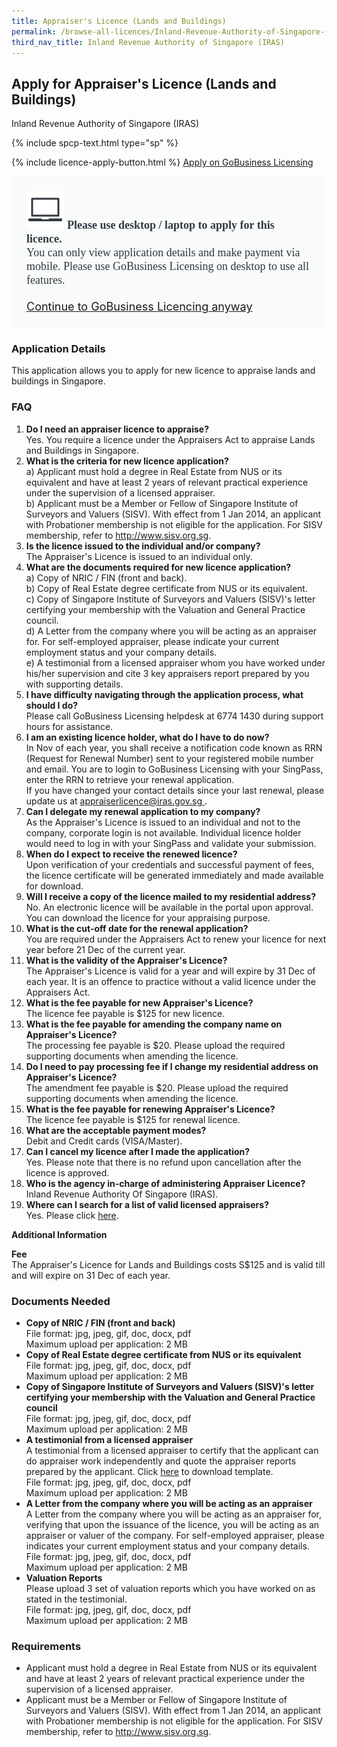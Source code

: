 ```yaml
---
title: Appraiser's Licence (Lands and Buildings)
permalink: /browse-all-licences/Inland-Revenue-Authority-of-Singapore-(IRAS)/Appraiser's-Licence-(Lands-and-Buildings)
third_nav_title: Inland Revenue Authority of Singapore (IRAS)
---
```


## Apply for Appraiser's Licence (Lands and Buildings)

Inland Revenue Authority of Singapore (IRAS)

{% include spcp-text.html type="sp" %}

{% include licence-apply-button.html %}
<a class="btn" id = "desktopNotice" href="https://licence1.business.gov.sg/feportal/web/frontier/eAdvisor?redirection=true&selectedLicenceIds=230" target="_blank" rel="noopener">Apply on GoBusiness Licensing</a>
<div id = "mobileNotice" style="background: #F9FAFA; border-radius: 5px; width: auto; height: auto; padding: 24px 24px; font-size: 18px; color: #313840;">
<img src="/images/laptop.svg" alt="" style="height: 60px; width: 60px; margin-left: 0px;">
<span style="font-weight: bold; font-family: hknova-bold; font-size: 18px; ">Please use desktop / laptop to apply for this licence.</span><br>
<span style="font-family: hknova-regular;">You can only view application details and make payment via mobile. Please use GoBusiness Licensing on desktop to use all features.</span><br><br>
<a id="mobileNotice" href="https://licence1.business.gov.sg/feportal/web/frontier/eAdvisor?redirection=true&selectedLicenceIds=230" target="_blank" rel="noopener">Continue to GoBusiness Licencing anyway</a>
</div>

<H3>Application Details</H3>

<p>This application allows you to apply for new licence to appraise lands and buildings in Singapore.</p>
<h3>FAQ</h3>
<ol>
<li><strong>Do I need an appraiser licence to appraise?</strong><br>Yes. You require a licence under the Appraisers Act to appraise Lands and Buildings in Singapore.</li>
<li><strong>What is the criteria for new licence application?</strong><br>
a) Applicant must hold a degree in Real Estate from NUS or its equivalent and have at least 2 years of relevant practical experience under the supervision of a licensed appraiser.<br />b) Applicant must be a Member or Fellow of Singapore Institute of Surveyors and Valuers (SISV). With effect from 1 Jan 2014, an applicant with Probationer membership is not eligible for the application. For SISV membership, refer to <a href="http://www.sisv.org.sg/" target="_blank" rel="noopener">http://www.sisv.org.sg</a>.</li>
<li><strong>Is the licence issued to the individual and/or company?</strong><br />The Appraiser's Licence is issued to an individual only.</li>
<li><strong>What are the documents required for new licence application?</strong><br />a) Copy of NRIC / FIN (front and back).<br />b) Copy of Real Estate degree certificate from NUS or its equivalent.<br />c) Copy of Singapore Institute of Surveyors and Valuers (SISV)'s letter certifying your membership with the Valuation and General Practice council.<br />d) A Letter from the company where you will be acting as an appraiser for. For self-employed appraiser, please indicate your current employment status and your company details.<br />e) A testimonial from a licensed appraiser whom you have worked under his/her supervision and cite 3 key appraisers report prepared by you with supporting details.</li>
<li><strong>I have difficulty navigating through the application process, what should I do?</strong><br />Please call GoBusiness Licensing helpdesk at 6774 1430 during support hours for assistance.</li>
<li><strong>I am an existing licence holder, what do I have to do now?</strong><br />In Nov of each year, you shall receive a notification code known as RRN (Request for Renewal Number) sent to your registered mobile number and email. You are to login to GoBusiness Licensing with your SingPass, enter the RRN to retrieve your renewal application.<br />If you have changed your contact details since your last renewal, please update us at <a href="mailto:appraiserlicence@iras.gov.sg " target="_blank" rel="noopener">appraiserlicence@iras.gov.sg </a>.</li>
<li><strong>Can I delegate my renewal application to my company?</strong><br />As the Appraiser's Licence is issued to an individual and not to the company, corporate login is not available. Individual licence holder would need to log in with your SingPass and validate your submission.</li>
<li><strong>When do I expect to receive the renewed licence?</strong><br />Upon verification of your credentials and successful payment of fees, the licence certificate will be generated immediately and made available for download.</li>
<li><strong>Will I receive a copy of the licence mailed to my residential address?</strong><br />No. An electronic licence will be available in the portal upon approval. You can download the licence for your appraising purpose.</li>
<li><strong>What is the cut-off date for the renewal application?</strong><br />You are required under the Appraisers Act to renew your licence for next year before 21 Dec of the current year.</li>
<li><strong>What is the validity of the Appraiser's Licence?</strong><br />The Appraiser's Licence is valid for a year and will expire by 31 Dec of each year. It is an offence to practice without a valid licence under the Appraisers Act.</li>
<li><strong>What is the fee payable for new Appraiser's Licence?</strong><br />The licence fee payable is $125 for new licence.</li>
<li><strong>What is the fee payable for amending the company name on Appraiser's Licence?</strong><br />The processing fee payable is $20. Please upload the required supporting documents when amending the licence.</li>
<li><strong>Do I need to pay processing fee if I change my residential address on Appraiser's Licence?</strong><br />The amendment fee payable is $20. Please upload the required supporting documents when amending the licence.</li>
<li><strong>What is the fee payable for renewing Appraiser's Licence?</strong><br />The licence fee payable is $125 for renewal licence.</li>
<li><strong>What are the acceptable payment modes?</strong><br />Debit and Credit cards (VISA/Master).</li>
<li><strong>Can I cancel my licence after I made the application?</strong><br />Yes. Please note that there is no refund upon cancellation after the licence is approved.</li>
<li><strong>Who is the agency in-charge of administering Appraiser Licence?</strong><br />Inland Revenue Authority Of Singapore (IRAS).</li>
<li><strong>Where can I search for a list of valid licensed appraisers?</strong><br />Yes. Please click <a href="https://licence1.business.gov.sg/feportal/web/frontier/appraisers-enquiry-search" target="_blank" rel="noopener">here</a>.</li>
</ol>

<strong>Additional Information</strong>

<p><strong>Fee</strong><br />
 The Appraiser's Licence for Lands and Buildings costs S$125 and is valid till and will expire on 31 Dec of each year.</p>

<H3>Documents Needed</H3>

<ul>
 <li><strong>Copy of NRIC / FIN (front and back)</strong><br>
 File format: jpg, jpeg, gif, doc, docx, pdf<br>
 Maximum upload per application: 2 MB</li>
 <li><strong>Copy of Real Estate degree certificate from NUS or its equivalent</strong><br>
 File format: jpg, jpeg, gif, doc, docx, pdf<br>
 Maximum upload per application: 2 MB</li>
 <li><strong>Copy of Singapore Institute of Surveyors and Valuers (SISV)'s letter certifying your membership with the Valuation and General Practice council</strong><br>
 File format: jpg, jpeg, gif, doc, docx, pdf<br>
 Maximum upload per application: 2 MB</li>
 <li><strong>A testimonial from a licensed appraiser</strong><br>A testimonial from a licensed appraiser to certify that the applicant can do appraiser work independently and quote the appraiser reports prepared by the applicant. Click <a href="https://www.iras.gov.sg/irashome/uploadedFiles/IRASHome/Property/Property_professionals/Appraisers_Valuers/Form-Testimonial%20from%20Licensed%20Appraiser.pdf" target="_blank" rel="noopener">here</a> to download template.<br>
 File format: jpg, jpeg, gif, doc, docx, pdf<br>
 Maximum upload per application: 2 MB</li>
 <li><strong>A Letter from the company where you will be acting as an appraiser</strong><br>
 A Letter from the company where you will be acting as an appraiser for, verifying that upon the issuance of the licence, you will be acting as an appraiser or valuer of the company. For self-employed appraiser, please indicates your current employment status and your company details.<br>
 File format: jpg, jpeg, gif, doc, docx, pdf<br>
 Maximum upload per application: 2 MB</li>
 <li><strong>Valuation Reports</strong><br>
 Please upload 3 set of valuation reports which you have worked on as stated in the testimonial.<br>
 File format: jpg, jpeg, gif, doc, docx, pdf<br>
 Maximum upload per application: 2 MB</li>
 </ul>

<H3>Requirements</H3>

<ul>
 <li>Applicant must hold a degree in Real Estate from NUS or its equivalent and have at least 2 years of relevant practical experience under the supervision of a licensed appraiser.</li>
 <li>Applicant must be a Member or Fellow of Singapore Institute of Surveyors and Valuers (SISV). With effect from 1 Jan 2014, an applicant with Probationer membership is not eligible for the application. For SISV membership, refer to <a href="http://www.sisv.org.sg">http://www.sisv.org.sg</a>.</li>
 </ul>

